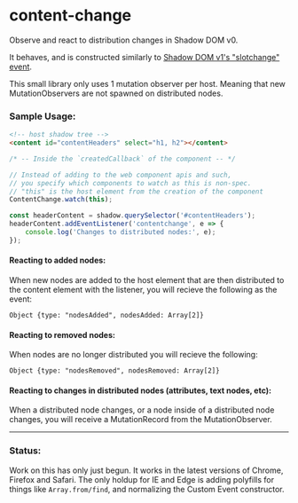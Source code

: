 # content-change

Observe and react to distribution changes in Shadow DOM v0.

It behaves, and is constructed similarly to [Shadow DOM v1's "slotchange" event](https://hayato.io/2016/shadowdomv1/#events-to-react-the-change-of-distributions).

This small library only uses 1 mutation observer per host. Meaning that new MutationObservers are not spawned on distributed nodes.

### Sample Usage:

```html
<!-- host shadow tree -->
<content id="contentHeaders" select="h1, h2"></content>
```

```javascript
/* -- Inside the `createdCallback` of the component -- */

// Instead of adding to the web component apis and such,
// you specify which components to watch as this is non-spec.
// "this" is the host element from the creation of the component
ContentChange.watch(this);

const headerContent = shadow.querySelector('#contentHeaders');
headerContent.addEventListener('contentchange', e => {
	console.log('Changes to distributed nodes:', e);
});
```

#### Reacting to added nodes:
When new nodes are added to the host element that are then distributed to the content element with the listener, you will recieve the following as the event:
```
Object {type: "nodesAdded", nodesAdded: Array[2]}
```

#### Reacting to removed nodes:
When nodes are no longer distributed you will recieve the following:
```
Object {type: "nodesRemoved", nodesRemoved: Array[2]}
```

#### Reacting to changes in distributed nodes (attributes, text nodes, etc):
When a distributed node changes, or a node inside of a distributed node changes, you will receive a MutationRecord from the MutationObserver. 

---

### Status:
Work on this has only just begun. It works in the latest versions of Chrome, Firefox and Safari.
The only holdup for IE and Edge is adding polyfills for things like `Array.from/find`, and normalizing the Custom Event constructor.
